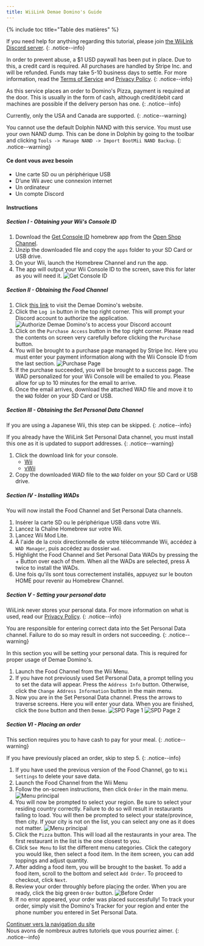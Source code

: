 ```yaml
---
title: WiiLink Demae Domino's Guide
---
```


{% include toc title="Table des matières" %}

If you need help for anything regarding this tutorial, please join [the WiiLink Discord server](https://discord.gg/wiilink).
{: .notice--info}

In order to prevent abuse, a $1 USD paywall has been put in place. Due to this, a credit card is required. All purchases are handled by Stripe Inc. and will be refunded. Funds may take 5-10 business days to settle. For more information, read the [Terms of Service](https://demae.wiilink24.com/tos) and [Privacy Policy](https://demae.wiilink24.com/privacypolicy).
{: .notice--info}

As this service places an order to Domino's Pizza, payment is required at the door. This is usually in the form of cash, although credit/debit card machines are possible if the delivery person has one.
{: .notice--info}

Currently, only the USA and Canada are supported.
{: .notice--warning}

You cannot use the default Dolphin NAND with this service. You must use your own NAND dump. This can be done in Dolphin by going to the toolbar and clicking `Tools -> Manage NAND -> Import BootMii NAND Backup`.
{: .notice--warning}

#### Ce dont vous avez besoin

* Une carte SD ou un périphérique USB
* D’une Wii avec une connexion internet
* Un ordinateur
* Un compte Discord

#### Instructions

##### Section I - Obtaining your Wii's Console ID

1. Download the [Get Console ID](https://oscwii.org/library/app/GetConsoleID) homebrew app from the [Open Shop Channel](https://oscwii.org).
2. Unzip the downloaded file and copy the `apps` folder to your SD Card or USB drive.
3. On your Wii, launch the Homebrew Channel and run the app.
4. The app will output your Wii Console ID to the screen, save this for later as you will need it. ![Get Console ID](/images/Demae-Dominos/get-console-id.png)

##### Section II - Obtaining the Food Channel

1. Click [this link](https://demae.wiilink24.com) to visit the Demae Domino's website.
2. Click the `Log in` button in the top right corner. This will prompt your Discord account to authorize the application. ![Authorize Demae Domino's to access your Discord account](/images/Demae-Dominos/discord-oauth.png)
3. Click on the `Purchase Access` button in the top right corner. Please read the contents on screen very carefully before clicking the `Purchase` button.
4. You will be brought to a purchase page managed by Stripe Inc. Here you must enter your payment information along with the Wii Console ID from the last section. ![Purchase Page](/images/Demae-Dominos/purchase-page.png)
5. If the purchase succeeded, you will be brought to a success page. The WAD personalized for your Wii Console will be emailed to you. Please allow for up to 10 minutes for the email to arrive.
6. Once the email arrives, download the attached WAD file and move it to the `WAD` folder on your SD Card or USB.

##### Section III - Obtaining the Set Personal Data Channel

If you are using a Japanese Wii, this step can be skipped.
{: .notice--info}

If you already have the WiiLink Set Personal Data channel, you must install this one as it is updated to support addresses.
{: .notice--warning}

1. Click the download link for your console.
   * [Wii](https://spd.wiilink24.com/spd/SPD_Wii.wad)
   * [vWii](https://spd.wiilink24.com/spd/SPD_vWii.wad)
2. Copy the downloaded WAD file to the `WAD` folder on your SD Card or USB drive.

##### Section IV - Installing WADs

You will now install the Food Channel and Set Personal Data channels.

1. Insérer la carte SD ou le périphérique USB dans votre Wii.
2. Lancez la Chaîne Homebrew sur votre Wii.
3. Lancez Wii Mod Lite.
4. À l'aide de la croix directionnelle de votre télécommande Wii, accédez à `WAD Manager`, puis accédez au dossier `wad`.
5. Highlight the Food Channel and Set Personal Data WADs by pressing the + Button over each of them. When all the WADs are selected, press A twice to install the WADs.
6. Une fois qu'ils sont tous correctement installés, appuyez sur le bouton HOME pour revenir au Homebrew Channel.

##### Section V - Setting your personal data

WiiLink never stores your personal data. For more information on what is used, read our [Privacy Policy](https://demae.wiilink24.com/privacypolicy).
{: .notice--info}

You are responsible for entering correct data into the Set Personal Data channel. Failure to do so may result in orders not succeeding.
{: .notice--warning}

In this section you will be setting your personal data. This is required for proper usage of Demae Domino's.

1. Launch the Food Channel from the Wii Menu.
2. If you have not previously used Set Personal Data, a prompt telling you to set the data will appear. Press the `Address Info` button. Otherwise, click the `Change Address Information` button in the main menu.
3. Now you are in the Set Personal Data channel. Press the arrows to traverse screens. Here you will enter your data. When you are finished, click the `Done` button and then `Demae`. ![SPD Page 1](/images/Demae-Dominos/spd-1.png) ![SPD Page 2](/images/Demae-Dominos/spd-2.png)

##### Section VI - Placing an order

This section requires you to have cash to pay for your meal.
{: .notice--warning}

If you have previously placed an order, skip to step 5.
{: .notice--info}

1. If you have used the previous version of the Food Channel, go to `Wii Settings` to delete your save data.
2. Launch the Food Channel from the Wii Menu
3. Follow the on-screen instructions, then click `Order` in the main menu. ![Menu principal](/images/Demae-Dominos/main-menu.png)
4. You will now be prompted to select your region. Be sure to select your residing country correctly. Failure to do so will result in restaurants failing to load. You will then be prompted to select your state/province, then city. If your city is not on the list, you can select any one as it does not matter. ![Menu principal](/images/Demae-Dominos/country-setup.png)
5. Click the `Pizza` button. This will load all the restaurants in your area. The first restaurant in the list is the one closest to you.
6. Click `See Menu` to list the different menu categories. Click the category you would like, then select a food item. In the item screen, you can add toppings and adjust quantity.
7. After adding a food item, you will be brought to the basket. To add a food item, scroll to the bottom and select `Add Order`. To proceed to checkout, click `Next`.
8. Review your order throughly before placing the order. When you are ready, click the big green `Order` button. ![Before Order](/images/Demae-Dominos/order.png)
9. If no error appeared, your order was placed successfully! To track your order, simply visit the Domino's Tracker for your region and enter the phone number you entered in Set Personal Data.

[Continuer vers la navigation du site](site-navigation)<br> Nous avons de nombreux autres tutoriels que vous pourriez aimer.
{: .notice--info}
